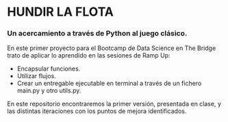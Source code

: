 # HUNDIR LA FLOTA
### Un acercamiento a través de Python al juego clásico.

En este primer proyecto para el Bootcamp de Data Science en The Bridge trato de aplicar lo aprendido en las sesiones de Ramp Up:
- Encapsular funciones.
- Utilizar flujos.
- Crear un entregable ejecutable en terminal a través de un fichero main.py y otro utils.py.

En este repositorio encontraremos la primer versión, presentada en clase, y las distintas iteraciones con los puntos de mejora identificados.

